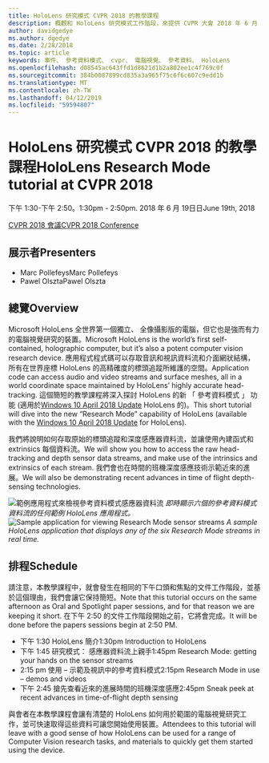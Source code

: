 ```yaml
---
title: HoloLens 研究模式 CVPR 2018 的教學課程
description: 概觀和 HoloLens 研究模式工作階段，來提供 CVPR 大會 2018 年 6 月 19 日的排程。
author: davidgedye
ms.author: dgedye
ms.date: 2/28/2018
ms.topic: article
keywords: 事件、 參考資料模式、 cvpr、 電腦視覺、 參考資料、 HoloLens
ms.openlocfilehash: d08545ac643ffd1d8621d1b2a802ee1c4f769c0f
ms.sourcegitcommit: 384b0087899cd835a3a965f75c6f6c607c9edd1b
ms.translationtype: MT
ms.contentlocale: zh-TW
ms.lasthandoff: 04/12/2019
ms.locfileid: "59594807"
---
```

# <a name="hololens-research-mode-tutorial-at-cvpr-2018"></a><span data-ttu-id="12c3f-104">HoloLens 研究模式 CVPR 2018 的教學課程</span><span class="sxs-lookup"><span data-stu-id="12c3f-104">HoloLens Research Mode tutorial at CVPR 2018</span></span>
<span data-ttu-id="12c3f-105">下午 1:30-下午 2:50。</span><span class="sxs-lookup"><span data-stu-id="12c3f-105">1:30pm - 2:50pm.</span></span> <span data-ttu-id="12c3f-106">2018 年 6 月 19日日</span><span class="sxs-lookup"><span data-stu-id="12c3f-106">June 19th, 2018</span></span>

[<span data-ttu-id="12c3f-107">CVPR 2018 會議</span><span class="sxs-lookup"><span data-stu-id="12c3f-107">CVPR 2018 Conference</span></span>](http://cvpr2018.thecvf.com/)

## <a name="presenters"></a><span data-ttu-id="12c3f-108">展示者</span><span class="sxs-lookup"><span data-stu-id="12c3f-108">Presenters</span></span>
* <span data-ttu-id="12c3f-109">Marc Pollefeys</span><span class="sxs-lookup"><span data-stu-id="12c3f-109">Marc Pollefeys</span></span>
* <span data-ttu-id="12c3f-110">Pawel Olszta</span><span class="sxs-lookup"><span data-stu-id="12c3f-110">Pawel Olszta</span></span>

## <a name="overview"></a><span data-ttu-id="12c3f-111">總覽</span><span class="sxs-lookup"><span data-stu-id="12c3f-111">Overview</span></span>
<span data-ttu-id="12c3f-112">Microsoft HoloLens 全世界第一個獨立、 全像攝影版的電腦，但它也是強而有力的電腦視覺研究的裝置。</span><span class="sxs-lookup"><span data-stu-id="12c3f-112">Microsoft HoloLens is the world’s first self-contained, holographic computer, but it’s also a potent computer vision research device.</span></span>
<span data-ttu-id="12c3f-113">應用程式程式碼可以存取音訊和視訊資料流和介面網狀結構，所有在世界座標 HoloLens 的高精確度的標頭追蹤所維護的空間。</span><span class="sxs-lookup"><span data-stu-id="12c3f-113">Application code can access audio and video streams and surface meshes, all in a world coordinate space maintained by HoloLens’ highly accurate head-tracking.</span></span> <span data-ttu-id="12c3f-114">這個簡短的教學課程將深入探討 HoloLens 的新 「 參考資料模式 」 功能 (適用於[Windows 10 April 2018 Update](release-notes-april-2018.md) HoloLens 的)。</span><span class="sxs-lookup"><span data-stu-id="12c3f-114">This short tutorial will dive into the new “Research Mode” capability of HoloLens (available with the [Windows 10 April 2018 Update](release-notes-april-2018.md) for HoloLens).</span></span>

<span data-ttu-id="12c3f-115">我們將說明如何存取原始的標頭追蹤和深度感應器資料流，並讓使用內建函式和 extrinsics 每個資料流。</span><span class="sxs-lookup"><span data-stu-id="12c3f-115">We will show you how to access the raw head-tracking and depth sensor data streams, and make use of the intrinsics and extrinsics of each stream.</span></span>  <span data-ttu-id="12c3f-116">我們會也在時間的班機深度感應技術示範近來的進展。</span><span class="sxs-lookup"><span data-stu-id="12c3f-116">We will also be demonstrating recent advances in time of flight depth-sensing technologies.</span></span>

<span data-ttu-id="12c3f-117">![範例應用程式來檢視參考資料模式感應器資料流](images/sensor-stream-viewer.jpg)
*即時顯示六個的參考資料模式資料流的任何範例 HoloLens 應用程式。*</span><span class="sxs-lookup"><span data-stu-id="12c3f-117">![Sample application for viewing Research Mode sensor streams](images/sensor-stream-viewer.jpg)
*A sample HoloLens application that displays any of the six Research Mode streams in real time.*</span></span>

## <a name="schedule"></a><span data-ttu-id="12c3f-118">排程</span><span class="sxs-lookup"><span data-stu-id="12c3f-118">Schedule</span></span>
<span data-ttu-id="12c3f-119">請注意，本教學課程中，就會發生在相同的下午口頭和焦點的文件工作階段，並基於這個理由，我們會讓它保持簡短。</span><span class="sxs-lookup"><span data-stu-id="12c3f-119">Note that this tutorial occurs on the same afternoon as Oral and Spotlight paper sessions, and for that reason we are keeping it short.</span></span>
<span data-ttu-id="12c3f-120">在下午 2:50 的文件工作階段開始之前，它將會完成。</span><span class="sxs-lookup"><span data-stu-id="12c3f-120">It will be done before the papers sessions begin at 2:50 PM.</span></span>

- <span data-ttu-id="12c3f-121">下午 1:30 HoloLens 簡介</span><span class="sxs-lookup"><span data-stu-id="12c3f-121">1:30pm   Introduction to HoloLens</span></span> 
- <span data-ttu-id="12c3f-122">下午 1:45 研究模式： 感應器資料流上親手</span><span class="sxs-lookup"><span data-stu-id="12c3f-122">1:45pm   Research Mode: getting your hands on the sensor streams</span></span> 
- <span data-ttu-id="12c3f-123">2:15 pm 使用 – 示範及視訊中的參考資料模式</span><span class="sxs-lookup"><span data-stu-id="12c3f-123">2:15pm   Research Mode in use – demos and videos</span></span> 
- <span data-ttu-id="12c3f-124">下午 2:45 搶先查看近來的進展時間的班機深度感應</span><span class="sxs-lookup"><span data-stu-id="12c3f-124">2:45pm   Sneak peek at recent advances in time-of-flight depth sensing</span></span> 

<span data-ttu-id="12c3f-125">與會者在本教學課程會讓有清楚的 HoloLens 如何用於範圍的電腦視覺研究工作，並可快速取得這些資料可讓您開始使用裝置。</span><span class="sxs-lookup"><span data-stu-id="12c3f-125">Attendees to this tutorial will leave with a good sense of how HoloLens can be used for a range of Computer Vision research tasks, and materials to quickly get them started using the device.</span></span>
